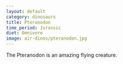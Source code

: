 ```yaml
---
layout: default
category: dinosaurs
title: Pteranodon
time_period: Jurassic
diet: Omnivore
image: air-dinos/pteranodon.jpg
---
```


The Pteranodon is an amazing flying creature.